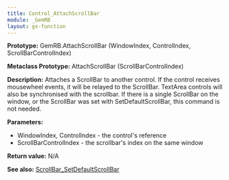 ```yaml
---
title: Control_AttachScrollBar
module: _GemRB
layout: gs-function
---
```


**Prototype:** GemRB.AttachScrollBar (WindowIndex, ControlIndex, ScrollBarControlIndex)

**Metaclass Prototype:** AttachScrollBar (ScrollBarControlIndex)

**Description:** Attaches a ScrollBar to another control. If the control 
receives mousewheel events, it will be relayed to the ScrollBar. TextArea 
controls will also be synchronised with the scrollbar. If there is a 
single ScrollBar on the window, or the ScrollBar was set with 
SetDefaultScrollBar, this command is not needed.

**Parameters:**
  * WindowIndex, ControlIndex - the control's reference
  * ScrollBarControlIndex - the scrollbar's index on the same window

**Return value:** N/A

**See also:** [ScrollBar_SetDefaultScrollBar](ScrollBar_SetDefaultScrollBar.md)
